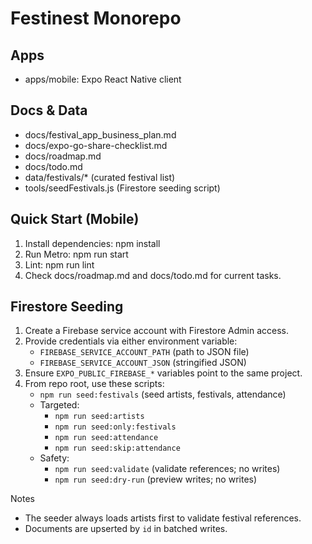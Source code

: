 # Festinest Monorepo

## Apps
- apps/mobile: Expo React Native client

## Docs & Data
- docs/festival_app_business_plan.md
- docs/expo-go-share-checklist.md
- docs/roadmap.md
- docs/todo.md
- data/festivals/* (curated festival list)
- tools/seedFestivals.js (Firestore seeding script)

## Quick Start (Mobile)
1. Install dependencies: npm install
2. Run Metro: npm run start
3. Lint: npm run lint
4. Check docs/roadmap.md and docs/todo.md for current tasks.

## Firestore Seeding
1. Create a Firebase service account with Firestore Admin access.
2. Provide credentials via either environment variable:
   - `FIREBASE_SERVICE_ACCOUNT_PATH` (path to JSON file)
   - `FIREBASE_SERVICE_ACCOUNT_JSON` (stringified JSON)
3. Ensure `EXPO_PUBLIC_FIREBASE_*` variables point to the same project.
4. From repo root, use these scripts:
   - `npm run seed:festivals` (seed artists, festivals, attendance)
   - Targeted:
     - `npm run seed:artists`
     - `npm run seed:only:festivals`
     - `npm run seed:attendance`
     - `npm run seed:skip:attendance`
   - Safety:
     - `npm run seed:validate` (validate references; no writes)
     - `npm run seed:dry-run` (preview writes; no writes)

Notes
- The seeder always loads artists first to validate festival references.
- Documents are upserted by `id` in batched writes.
